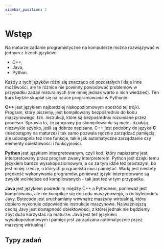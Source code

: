 ```yaml
---
sidebar_position: 1
---
```


# Wstęp

Na maturze zadanie programistyczne na komputerze można rozwiązywać w jednym z
trzech języków:

- C++,
- Java,
- Python.

Każdy z tych języków różni się znacząco od pozostałych i daje inne możliwości,
ale te różnice nie powinny powodować problemów w przypadku zadań
maturalnych (nie mniej jednak warto o nich wiedzieć). Ten kurs będzie skupiał
się na nauce programowania w Pythonie.

**C++** jest językiem najbardziej niskopoziomowym spośród tej trójki. Program,
który piszemy, jest kompilowany bezpośrednio do kodu maszynowego, tzn.
instrukcji, które są bezpośrednio rozumiane przez procesor. Sprawia to, że
programy po skompilowaniu są małe i działają niezwykle szybko, jeśli są dobrze
napisane. C++ jest podobny do języka **C** (niedostępny na maturze) i tak
samo pozwala ręcznie zarządzać pamięcią, ale udostępnia też inne funkcje, takie
jak automatyczne zarządzanie czy elementy obiektowości i funkcyjności.

**Python** jest językiem interpretowanym, czyli kod, który napiszemy jest
interpretowany przez program zwany interpreterem. Python jest dzięki temu
językiem bardzo wysokopoziomowym, a co za tym idzie też prostszym, bo jest
mniej rzeczy, o których programista musi pamiętać. Wadą jest niestety prędkość
wykonywania programów, ponieważ języki interpretowane są zwykle wolniejsze od
kompilowanych - tak jest też w tym przypadku.

**Java** jest językiem pośrednim między C++ a Pythonem, ponieważ jest
kompilowana, ale nie kompiluje się do kodu maszynowego, a do bytecode'u Javy.
Bytecode jest uruchamiany wewnątrz maszyny wirtualnej, która dopiero wykonuje
odpowiednie instrukcje maszynowe. Najważniejszą cechą Javy jest dostępność
obiektowości, z której jednak nie będziemy zbyt dużo korzystać na maturze.
Java jest też językiem wysokopoziomowym i pamięć jest zarządzana automatycznie
przez maszynę wirtualną i 

<!-- TODO: Jakiś artykuł o paradygmatach programowania -->

## Typy zadań
